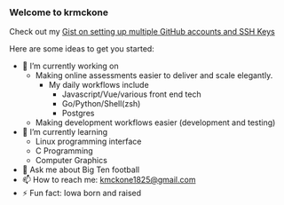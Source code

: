 ### Welcome to krmckone

<!--
**krmckone/krmckone** is a ✨ _special_ ✨ repository because its `README.md` (this file) appears on your GitHub profile.
-->

Check out my [Gist on setting up multiple GitHub accounts and SSH Keys](https://gist.github.com/krmckone/6f9429b97fe9735a2ab43b3b31049944)

Here are some ideas to get you started:

- 🔭 I’m currently working on 
     * Making online assessments easier to deliver and scale elegantly.
        * My daily workflows include
          * Javascript/Vue/various front end tech
          * Go/Python/Shell(zsh)
          * Postgres
     * Making development workflows easier (development and testing)
- 🌱 I’m currently learning
  * Linux programming interface
  * C Programming
  * Computer Graphics
- 💬 Ask me about Big Ten football
- 📫 How to reach me: kmckone1825@gmail.com
- ⚡ Fun fact: Iowa born and raised

